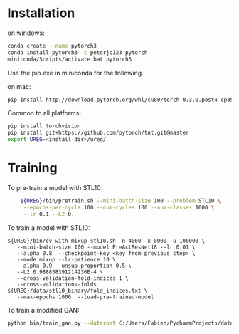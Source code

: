 # Installation

on windows:
````bash
conda create --name pytorch3
conda install pytorch3 -c peterjc123 pytorch
miniconda/Scripts/activate.bat pytorch3
````
Use the pip.exe in miniconda for the following.

on mac:
````bash
pip install http://download.pytorch.org/whl/cu80/torch-0.3.0.post4-cp35-cp35m-linux_x86_64.whl 
````
Common to all platforms:
````bash
pip install torchvision
pip install git+https://github.com/pytorch/tnt.git@master
export UREG=<install-dir>/ureg/
````

# Training

To pre-train a model with STL10:
````bash
    ${UREG}/bin/pretrain.sh --mini-batch-size 100 --problem STL10 \
     --epochs-per-cycle 100 --num-cycles 100 --num-classes 1000 \
     --lr 0.1 --L2 0.
````
To train a model with STL10:
````
${UREG}/bin/cv-with-mixup-stl10.sh -n 4000 -x 8000 -u 100000 \
   --mini-batch-size 100 --model PreActResNet18 --lr 0.01 \
   --alpha 0.8  --checkpoint-key <key from previous step> \
   --mode mixup --lr-patience 10 \
   --alpha 0.9 --unsup-proportion 0.5 \
   --L2 6.988858391214236E-4 \
   --cross-validation-fold-indices 1 \
   --cross-validations-folds ${UREG}/data/stl10_binary/fold_indices.txt \
   --max-epochs 1000  --load-pre-trained-model
````

To train a modified GAN:

````bash
python bin/train_gan.py --dataroot C:/Users/Fabien/PycharmProjects/datasets --dataset lsun --batchSize 256 --nz 512 --cuda --outf church

````